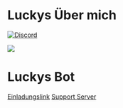 # Luckys Über mich
[![Discord](https://img.shields.io/discord/493422342635126786?label=Discord&logo=discord&style=for-the-badge)](https://discord.gg/9WqMUNF)

![](https://github-readme-stats.vercel.app/api?username=luckygermany&show_icons=true&theme=dark)

# Luckys Bot
[Einladungslink](https://discord.com/api/oauth2/authorize?client_id=1000062811768115341&permissions=8&scope=bot)
[Support Server](https://discord.gg/pGRaZUgxtp)
